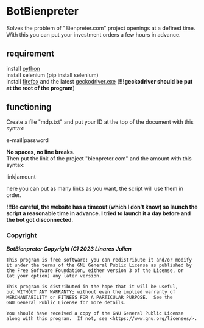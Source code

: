 # BotBienpreter               
Solves the problem of "Bienpreter.com" project openings at a defined time. With this you can put your investment orders a few hours in advance.          
            
               
## requirement               
install [python](https://www.python.org/downloads/)           
install selenium (pip install selenium)                           
install [firefox](https://www.mozilla.org/fr/firefox/new/) and the latest [geckodriver.exe](https://github.com/mozilla/geckodriver/releases) (**!!!geckodriver should be put at the root of the program**)                               
               
                   
## functioning             
Create a file "mdp.txt" and put your ID at the top of the document with this syntax:                
                
                  
e-mail|password                   
                      
                        
**No spaces, no line breaks.**                    
Then put the link of the project "bienpreter.com" and the amount with this syntax:                                       
                   
                 
link|amount                   
                      
                          
here you can put as many links as you want, the script will use them in order.                      
                             
**!!!Be careful, the website has a timeout (which I don't know) so launch the script a reasonable time in advance. I tried to launch it a day before and the bot got disconnected.**                        
                       
                   
                     
### Copyright                     
***BotBienpreter Copyright (C) 2023  Linares Julien***                       

    This program is free software: you can redistribute it and/or modify
    it under the terms of the GNU General Public License as published by
    the Free Software Foundation, either version 3 of the License, or
    (at your option) any later version.

    This program is distributed in the hope that it will be useful,
    but WITHOUT ANY WARRANTY; without even the implied warranty of
    MERCHANTABILITY or FITNESS FOR A PARTICULAR PURPOSE.  See the
    GNU General Public License for more details.

    You should have received a copy of the GNU General Public License
    along with this program.  If not, see <https://www.gnu.org/licenses/>.
